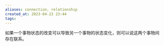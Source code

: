 ```yaml
---
aliases: connection, relationship
created_at: 2023-04-23 23:44
tags:
---
```


如果一个事物状态的改变可以导致另一个事物的状态变化，则可以说这两个事物间存在联系。